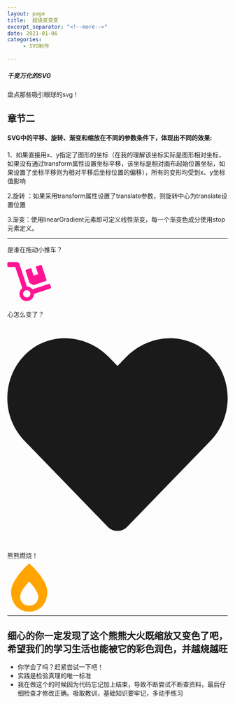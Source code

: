 ```yaml
---
layout: page
title:  超级变变变 
excerpt_separator: "<!--more-->"
date: 2021-01-06
categories:
     - SVG制作

---
```


##### 千变万化的SVG
盘点那些吸引眼球的svg！
<!--more-->
## 章节二

#### SVG中的平移、旋转、渐变和缩放在不同的参数条件下，体现出不同的效果:

1、如果直接用x、y指定了图形的坐标（在我的理解该坐标实际是图形相对坐标，如果没有通过transform属性设置坐标平移，该坐标是相对画布起始位置坐标，如果设置了坐标平移则为相对平移后坐标位置的偏移），所有的变形均受到x、y坐标值影响

2.旋转 ：如果采用transform属性设置了translate参数，则旋转中心为translate设置位置

3.渐变：使用linearGradient元素即可定义线性渐变，每一个渐变色成分使用stop元素定义。

---

<html>
<head>
<style> 
div .fa-dolly
{
width:100px;
height:100px;
color:deeppink;
position:relative;
animation:carmove 5s infinite;
-webkit-animation:carmove 5s infinite; 
animation-direction:alternate;
animation-timing-function: ease-out;
}

@keyframes carmove
{
from {left:0px;}
to {left:200px;}
}
@keyframes heartcolor
{
    0%{color: red;}
    25%  {color: yellow;}
    50%  {color: blue;}
    100% {color: green;}
}

div .fa-heart
{
width:100px;
height:100px;
position:relative;
animation:heartcolor 5s infinite;
animation-direction:alternate;
animation-timing-function: ease-out;

}
div .fa-burn
{
width:100px;
height:100px;
color:yellow;
position:relative;
animation:burnscale 2s infinite;
animation-direction:alternate;
animation-timing-function: ease-out;

}
   @keyframes burnscale {  
            0%{transform: scale(1);  }
            25%{transform: scale(1.3);color: red; }
            50%{transform: scale(1);}
            75%{transform: scale(1.3)color: red;;}
        }

p .describ{
	font-size: 50px;
	color:darkorange;
}

</style>
</head>
<body>


<p class="describe">是谁在拖动小推车？</p>
<div>
<svg aria-hidden="true" focusable="false" data-prefix="fas" data-icon="dolly" class="svg-inline--fa fa-dolly fa-w-18" role="img" xmlns="http://www.w3.org/2000/svg" viewBox="0 0 576 512"><path fill="currentColor" d="M294.2 277.7c18 5 34.7 13.4 49.5 24.7l161.5-53.8c8.4-2.8 12.9-11.9 10.1-20.2L454.9 47.2c-2.8-8.4-11.9-12.9-20.2-10.1l-61.1 20.4 33.1 99.4L346 177l-33.1-99.4-61.6 20.5c-8.4 2.8-12.9 11.9-10.1 20.2l53 159.4zm281 48.7L565 296c-2.8-8.4-11.9-12.9-20.2-10.1l-213.5 71.2c-17.2-22-43.6-36.4-73.5-37L158.4 21.9C154 8.8 141.8 0 128 0H16C7.2 0 0 7.2 0 16v32c0 8.8 7.2 16 16 16h88.9l92.2 276.7c-26.1 20.4-41.7 53.6-36 90.5 6.1 39.4 37.9 72.3 77.3 79.2 60.2 10.7 112.3-34.8 113.4-92.6l213.3-71.2c8.3-2.8 12.9-11.8 10.1-20.2zM256 464c-26.5 0-48-21.5-48-48s21.5-48 48-48 48 21.5 48 48-21.5 48-48 48z"></path></svg>

<p class="describe">心怎么变了？</p>
<svg aria-hidden="true" focusable="false" data-prefix="fas" data-icon="heart" class="svg-inline--fa fa-heart fa-w-16" role="img" xmlns="http://www.w3.org/2000/svg" viewBox="0 0 512 512"><path fill="currentColor" d="M462.3 62.6C407.5 15.9 326 24.3 275.7 76.2L256 96.5l-19.7-20.3C186.1 24.3 104.5 15.9 49.7 62.6c-62.8 53.6-66.1 149.8-9.9 207.9l193.5 199.8c12.5 12.9 32.8 12.9 45.3 0l193.5-199.8c56.3-58.1 53-154.3-9.8-207.9z"></path></svg>
<p class="describe">熊熊燃烧！</p>
<svg aria-hidden="true" focusable="false" data-prefix="fas" data-icon="burn" class="svg-inline--fa fa-burn fa-w-12" role="img" xmlns="http://www.w3.org/2000/svg" viewBox="0 0 384 512"><path fill="currentColor" d="M192 0C79.7 101.3 0 220.9 0 300.5 0 425 79 512 192 512s192-87 192-211.5c0-79.9-80.2-199.6-192-300.5zm0 448c-56.5 0-96-39-96-94.8 0-13.5 4.6-61.5 96-161.2 91.4 99.7 96 147.7 96 161.2 0 55.8-39.5 94.8-96 94.8z"></path></svg>
</div>
</body>
</html>


---

## 细心的你一定发现了这个熊熊大火既缩放又变色了吧，希望我们的学习生活也能被它的彩色润色，并越烧越旺

 - 你学会了吗？赶紧尝试一下吧！
 - 实践是检验真理的唯一标准
 - 我在做这个的时候因为代码忘记加上结束，导致不断尝试不断查资料，最后仔细检查才修改正确。吸取教训，基础知识要牢记，多动手练习
